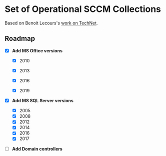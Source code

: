 # Set of Operational SCCM Collections
Based on Benoit Lecours's [work on TechNet](https://gallery.technet.microsoft.com/Set-of-Operational-SCCM-19fa8178).

## Roadmap

- [x] **Add MS Office versions**

  - [x] 2010
  - [x] 2013
  - [x] 2016
  - [x] 2019


- [x] **Add MS SQL Server versions**

  - [x] 2005
  - [x] 2008
  - [x] 2012
  - [x] 2014
  - [x] 2016
  - [x] 2017
  
- [ ] **Add Domain controllers**
